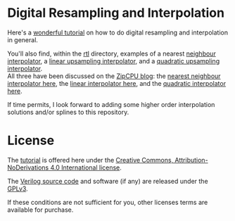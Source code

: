 # Digital Resampling and Interpolation

Here's a [wonderful
tutorial](https://github.com/ZipCPU/interpolation/raw/master/tutorial.pdf)
on how to do digital resampling and interpolation in general.

You'll also find, within the [rtl](rtl/) directory, examples of a nearest
[neighbour interpolator](rtl/nearest-neighbor/simpleinterp.v), a
[linear upsampling interpolator](rtl/lininterp/lininterp.v),
and a [quadratic upsampling interpolator](rtl/quadinterp/quadinterp.v).  
All three have been discussed on the [ZipCPU blog](http://zipcpu.com):
the [nearest neighbour interpolator
here](http://zipcpu.com/dsp/2017/06/06/simple-interpolator.html),
the [linear interpolator
here](http://zipcpu.com/dsp/2017/07/29/series-linear-interpolation.html),
and the [quadratic interpolator
here](http://zipcpu.com/dsp/2018/03/30/quadratic.html).

If time permits, I look forward to adding some higher order
interpolation solutions and/or splines to this repository.

# License

The [tutorial](tutorial.pdf) is offered here under the [Creative Commons,
Attribution-NoDerivations 4.0 International
license](https://creativecommons.org/licenses/by-nd/4.0/legalcode).

The [Verilog source code](rtl/) and software (if any) are released under the
[GPLv3](https://www.gnu.org/licenses/gpl-3.0.en.html).

If these conditions
are not sufficient for you, other licenses terms are available for purchase.

